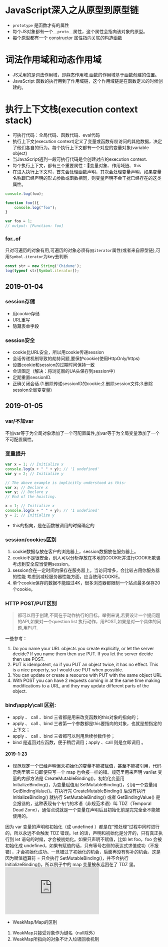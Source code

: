 # JavaScript深入之从原型到原型链

- `prototype` 是函数才有的属性
- 每个JS对象都有一个`__proto__`属性，这个属性会指向该对象的原型。
- 每个原型都有一个 constructor 属性指向关联的构造函数

# 词法作用域和动态作用域

- JS采用的是词法作用域，即静态作用域.函数的作用域基于函数创建的位置。
- JavaScript 函数的执行用到了作用域链，这个作用域链是在函数定义的时候创建的。

# 执行上下文栈(execution context stack)

- 可执行代码：全局代码、函数代码、eval代码
- 执行上下文(execution context)定义了变量或函数有权访问的其他数据，决定了他们各自的行为。每个执行上下文都有一个对应的变量对象(variable object)
- 当JavaScript遇到一段可执行代码是会创建对应的execution context.
- 每个执行上下文，都有三个重要属性：变量对象、作用域链、this
- 在进入执行上下文时，首先会处理函数声明，其次会处理变量声明，如果变量名称跟已经声明的形式参数或函数相同，则变量声明不会干扰已经存在的这类属性。

```javascript
console.log(foo);

function foo(){
    console.log("foo");
}

var foo = 1;
// output: [Function: foo]
```

### for..of

只对可遍历的对象有用,可遍历的对象必须有`@@iterator`属性(或者来自原型链),可用`Symbol.iterator`为key去判断

```javascript
const str = new String('Chidume');
log(typeof str[Symbol.iterator]);
```

## 2019-01-04

### session存储

- 用cookie存储
- URL重写
- 隐藏表单字段

### session安全

- cookie比URL安全，所以用cookie传递session
- 会话传递机制导致的劫持问题,要保护cookie(使用HttpOnly/https)
- 设置cookie和session的过期时间保持一致
- 会话固定（解决：将浏览器的UA头保存到session中）
- 定期重置sessionID.
- 正确关闭会话.(1.删除传递sessionID的cookie;2.删除session文件;3.删除session全局变变量)

## 2019-01-05

### var/不加var

不加var等于为全局对象添加了一个可配置属性,加var等于为全局变量添加了一个不可配置属性。

### 变量提升

```javascript
var x = 1; // Initialize x
console.log(x + " " + y); // '1 undefined'
var y = 2; // Initialize y

// The above example is implicitly understood as this: 
var x; // Declare x
var y; // Declare y
// End of the hoisting.

x = 1; // Initialize x
console.log(x + " " + y); // '1 undefined'
y = 2; // Initialize y
```

- this的指向，是在函数被调用的时候确定的

### session/cookies区别

1. cookie数据存放在客户的浏览器上，session数据放在服务器上。
2. cookie不是很安全，别人可以分析存放在本地的COOKIE并进行COOKIE欺骗
   考虑到安全应当使用session。
3. session会在一定时间内保存在服务器上。当访问增多，会比较占用你服务器的性能
   考虑到减轻服务器性能方面，应当使用COOKIE。
4. 单个cookie保存的数据不能超过4K，很多浏览器都限制一个站点最多保存20个cookie。

### HTTP POST/PUT区别

> 都可以用于创建,不同在于动作执行的目标。举例来说,若要设计一个提问题的API,如果对一个question list 执行动作，用POST,如果是对一个具体的问题,用PUT.

一些参考：

1. Do you name your URL objects you create explicitly, or let the server decide? If you name them then use PUT. If you let the server decide then use POST.
2. PUT is idempotent, so if you PUT an object twice, it has no effect. This is a nice property, so I would use PUT when possible.
3. You can update or create a resource with PUT with the same object URL
4. With POST you can have 2 requests coming in at the same time making modifications to a URL, and they may update different parts of the object.

### bind\apply\call 区别:

- apply 、 call 、bind 三者都是用来改变函数的this对象的指向的；
- apply 、 call 、bind 三者第一个参数都是this要指向的对象，也就是想指定的上下文；
- apply 、 call 、bind 三者都可以利用后续参数传参；
- bind 是返回对应函数，便于稍后调用；apply 、call 则是立即调用 。

#### 2019-1-23

- 规范规定一个已经声明但未初始化的变量不能被赋值，甚至不能被引用，代码示例里第三句即便只写一个 map 也会报一样的错。规范里用来声明 var/let 变量的内部方法是 CreateMutableBinding()，初始化变量用 InitializeBinding()，为变量赋值用 SetMutableBinding()，引用一个变量用 GetBindingValue()。在执行完 CreateMutableBinding() 后没有执行 InitializeBinding() 就执行 SetMutableBinding() 或者 GetBindingValue() 是会报错的，这种表现有个专门的术语（非规范术语）叫 TDZ（Temporal Dead Zone），通俗点说就是一个变量在声明后且初始化前是完完全全不能被使用的。

因为 var 变量的声明和初始化（成 undefined ）都是在“预处理”过程中同时进行的，所以永远不会触发 TDZ 错误。let 的话，声明和初始化是分开的，只有真正执行到 let 语句的时候，才会被初始化。如果只声明不赋值，比如 let foo，foo 会被初始化成 undefined，如果有赋值的话，只有等号右侧的表达式求值成功（不报错），才会初始化成功。一旦错过了初始化的机会，后面再没有弥补的机会。这是因为赋值运算符 = 只会执行 SetMutableBinding()，并不会执行 InitializeBinding()，所以例子中的 map 变量被永远困在了 TDZ 里。
![不要在控制台里使用let/const](https://www.cnblogs.com/ziyunfei/p/6063426.html)

- WeakMap/Map的区别
1. WeakMap只接受对象作为键名（null除外）
2. WeakMap所指向的对象不计入垃圾回收机制